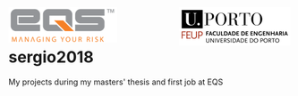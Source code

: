 <img align="left" width="194" height="64" src="eqs.png"> <img align="right" width="199" height="69" src="feup.png"> 
  <br><br>

# sergio2018

My projects during my masters' thesis and first job at EQS

